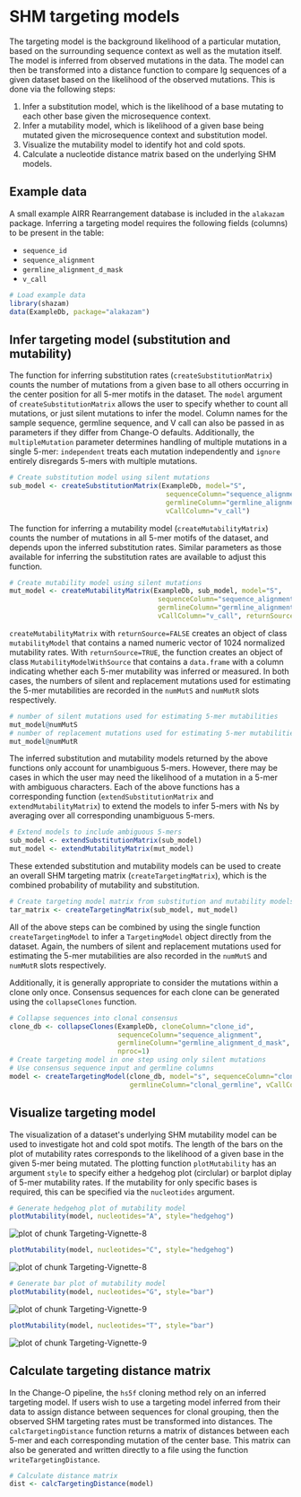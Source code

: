 # SHM targeting models

The targeting model is the background likelihood of a particular mutation, based 
on the surrounding sequence context as well as the mutation itself. The model is 
inferred from observed mutations in the data. The model can then be transformed 
into a distance function to compare Ig sequences of a given dataset based on the 
likelihood of the observed mutations. This is done via the following steps:

1. Infer a substitution model, which is the likelihood of a base mutating to 
   each other base given the microsequence context. 
2. Infer a mutability model, which is likelihood of a given base being mutated
   given the microsequence context and substitution model.
3. Visualize the mutability model to identify hot and cold spots.
4. Calculate a nucleotide distance matrix based on the underlying SHM models.

## Example data

A small example AIRR Rearrangement database is included in the `alakazam` package. 
Inferring a targeting model requires the following fields (columns) to 
be present in the table: 

* `sequence_id`
* `sequence_alignment`
* `germline_alignment_d_mask`
* `v_call`


```r
# Load example data
library(shazam)
data(ExampleDb, package="alakazam")
```

## Infer targeting model (substitution and mutability)

The function for inferring substitution rates (`createSubstitutionMatrix`) 
counts the number of mutations from a given base to all others occurring in the 
center position for all 5-mer motifs in the dataset. The `model` argument of 
`createSubstitutionMatrix` allows the user to specify whether to count all 
mutations, or just silent mutations to infer the model. Column names for the 
sample sequence, germline sequence, and V call can also be passed in as 
parameters if they differ from Change-O defaults. Additionally, the 
`multipleMutation` parameter determines handling of multiple mutations in a 
single 5-mer: `independent` treats each mutation independently and `ignore` 
entirely disregards 5-mers with multiple mutations.


```r
# Create substitution model using silent mutations
sub_model <- createSubstitutionMatrix(ExampleDb, model="S", 
                                       sequenceColumn="sequence_alignment",
                                       germlineColumn="germline_alignment_d_mask",
                                       vCallColumn="v_call")
```

The function for inferring a mutability model (`createMutabilityMatrix`) counts 
the number of mutations in all 5-mer motifs of the dataset, and depends upon the
inferred substitution rates. Similar parameters as those available for 
inferring the substitution rates are available to adjust this function.


```r
# Create mutability model using silent mutations
mut_model <- createMutabilityMatrix(ExampleDb, sub_model, model="S",
                                     sequenceColumn="sequence_alignment",
                                     germlineColumn="germline_alignment_d_mask",
                                     vCallColumn="v_call", returnSource=FALSE)
```

`createMutabilityMatrix` with `returnSource=FALSE` creates an object of class 
`mutabilityModel` that contains a named numeric vector of 1024 normalized mutability
rates. With `returnSource=TRUE`, the function creates an object of class 
`MutabilityModelWithSource` that contains a `data.frame` with a column indicating 
whether each 5-mer mutability was inferred or measured. In both cases, the numbers 
of silent and replacement mutations used for estimating the 5-mer mutabilities are 
recorded in the `numMutS` and `numMutR` slots respectively.


```r
# number of silent mutations used for estimating 5-mer mutabilities
mut_model@numMutS
# number of replacement mutations used for estimating 5-mer mutabilities
mut_model@numMutR
```

The inferred substitution and mutability models returned by the above functions
only account for unambiguous 5-mers. However, there may be cases in which the 
user may need the likelihood of a mutation in a 5-mer with ambiguous characters. 
Each of the above functions has a corresponding function (`extendSubstitutionMatrix` 
and `extendMutabilityMatrix`) to extend the models to infer 5-mers with Ns by 
averaging over all corresponding unambiguous 5-mers.


```r
# Extend models to include ambiguous 5-mers
sub_model <- extendSubstitutionMatrix(sub_model)
mut_model <- extendMutabilityMatrix(mut_model)
```

These extended substitution and mutability models can be used to create an 
overall SHM targeting matrix (`createTargetingMatrix`), which is the combined 
probability of mutability and substitution. 


```r
# Create targeting model matrix from substitution and mutability models
tar_matrix <- createTargetingMatrix(sub_model, mut_model)
```

All of the above steps can be combined by using the single function 
`createTargetingModel` to infer a `TargetingModel` object directly from 
the dataset. Again, the numbers of silent and replacement mutations used 
for estimating the 5-mer mutabilities are also recorded in the `numMutS` and 
`numMutR` slots respectively.

Additionally, it is generally appropriate to consider the mutations
within a clone only once. Consensus sequences for each clone can be generated
using the `collapseClones` function.



```r
# Collapse sequences into clonal consensus
clone_db <- collapseClones(ExampleDb, cloneColumn="clone_id", 
                           sequenceColumn="sequence_alignment",
                           germlineColumn="germline_alignment_d_mask",
                           nproc=1)
# Create targeting model in one step using only silent mutations
# Use consensus sequence input and germline columns
model <- createTargetingModel(clone_db, model="s", sequenceColumn="clonal_sequence", 
                              germlineColumn="clonal_germline", vCallColumn="v_call")
```

## Visualize targeting model

The visualization of a dataset's underlying SHM mutability model can be used to 
investigate hot and cold spot motifs. The length of the bars on the plot of 
mutability rates corresponds to the likelihood of a given base in the given 
5-mer being mutated. The plotting function `plotMutability` has an argument 
`style` to specify either a hedgehog plot (circlular) or barplot diplay of
5-mer mutability rates. If the mutability for only specific bases is required, 
this can be specified via the `nucleotides` argument.


```r
# Generate hedgehog plot of mutability model
plotMutability(model, nucleotides="A", style="hedgehog")
```

![plot of chunk Targeting-Vignette-8](figure/Targeting-Vignette-8-1.png)

```r
plotMutability(model, nucleotides="C", style="hedgehog")
```

![plot of chunk Targeting-Vignette-8](figure/Targeting-Vignette-8-2.png)


```r
# Generate bar plot of mutability model
plotMutability(model, nucleotides="G", style="bar")
```

![plot of chunk Targeting-Vignette-9](figure/Targeting-Vignette-9-1.png)

```r
plotMutability(model, nucleotides="T", style="bar")
```

![plot of chunk Targeting-Vignette-9](figure/Targeting-Vignette-9-2.png)

## Calculate targeting distance matrix

In the Change-O pipeline, the `hs5f` cloning method rely on an inferred 
targeting model. If users wish to use a targeting model inferred from their 
data to assign distance between sequences for clonal grouping, then the observed 
SHM targeting rates must be transformed into distances. The 
`calcTargetingDistance` function returns a matrix of distances between each 5-mer 
and each corresponding mutation of the center base. This matrix can also be 
generated and written directly to a file using the function 
`writeTargetingDistance`.


```r
# Calculate distance matrix
dist <- calcTargetingDistance(model)
```

